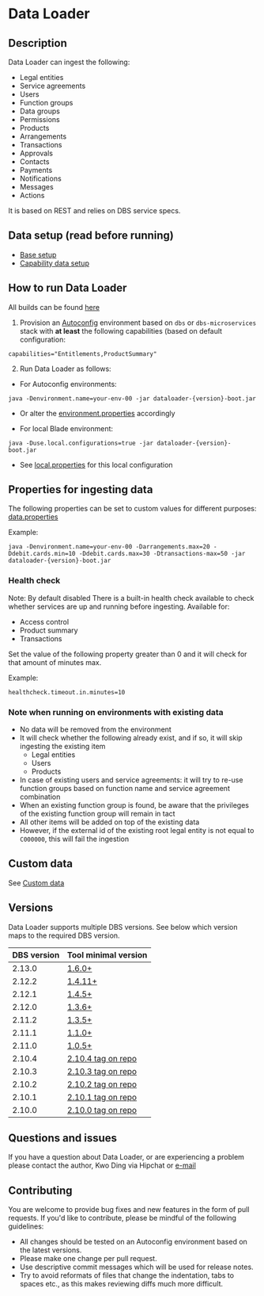 # Data Loader

## Description
Data Loader can ingest the following:
- Legal entities
- Service agreements
- Users
- Function groups
- Data groups
- Permissions
- Products
- Arrangements
- Transactions
- Approvals
- Contacts
- Payments
- Notifications
- Messages
- Actions

It is based on REST and relies on DBS service specs.

## Data setup (read before running)
- [Base setup](docs/BASE_SETUP.md)
- [Capability data setup](docs/CAPABILITY_DATA_SETUP.md)

## How to run Data Loader
All builds can be found [here](https://artifacts.backbase.com/backbase-development-builds/com/backbase/ct/dataloader)

1. Provision an [Autoconfig](https://backbase.atlassian.net/wiki/x/94BtC) environment based on `dbs` or `dbs-microservices` stack with **at least** the following capabilities (based on default configuration:
```
capabilities="Entitlements,ProductSummary"
```
2. Run Data Loader as follows:

- For Autoconfig environments:
```
java -Denvironment.name=your-env-00 -jar dataloader-{version}-boot.jar
```
- Or alter the [environment.properties](src/main/resources/environment.properties) accordingly

- For local Blade environment:
```
java -Duse.local.configurations=true -jar dataloader-{version}-boot.jar
```
- See [local.properties](src/main/resources/local.properties) for this local configuration

## Properties for ingesting data
The following properties can be set to custom values for different purposes: [data.properties](src/main/resources/data.properties)

Example:
```
java -Denvironment.name=your-env-00 -Darrangements.max=20 -Ddebit.cards.min=10 -Ddebit.cards.max=30 -Dtransactions-max=50 -jar dataloader-{version}-boot.jar
```

### Health check
Note: By default disabled
There is a built-in health check available to check whether services are up and running before ingesting. Available for:
- Access control
- Product summary
- Transactions

Set the value of the following property greater than 0 and it will check for that amount of minutes max.

Example:
```
healthcheck.timeout.in.minutes=10
```

### Note when running on environments with existing data
- No data will be removed from the environment
- It will check whether the following already exist, and if so, it will skip ingesting the existing item
    - Legal entities
    - Users
    - Products
- In case of existing users and service agreements: it will try to re-use function groups based on function name and service agreement combination
- When an existing function group is found, be aware that the privileges of the existing function group will remain in tact
- All other items will be added on top of the existing data
- However, if the external id of the existing root legal entity is not equal to `C000000`, this will fail the ingestion

## Custom data
See [Custom data](docs/CUSTOM_DATA.md)

## Versions
Data Loader supports multiple DBS versions. See below which version maps to the required DBS version.

| DBS version | Tool minimal version                                                                                             |
|-------------|------------------------------------------------------------------------------------------------------------------|
| 2.13.0      | [1.6.0+](https://artifacts.backbase.com/backbase-development-builds/com/backbase/ct/dataloader/1.6.0/)           |
| 2.12.2      | [1.4.11+](https://artifacts.backbase.com/backbase-development-builds/com/backbase/ct/dataloader/1.4.11/)         |
| 2.12.1      | [1.4.5+](https://artifacts.backbase.com/backbase-development-builds/com/backbase/ct/dataloader/1.4.5/)           |
| 2.12.0      | [1.3.6+](https://artifacts.backbase.com/backbase-development-builds/com/backbase/ct/dataloader/1.3.6/)           |
| 2.11.2      | [1.3.5+](https://artifacts.backbase.com/backbase-development-builds/com/backbase/ct/dataloader/1.3.5/)           |
| 2.11.1      | [1.1.0+](https://artifacts.backbase.com/backbase-development-builds/com/backbase/ct/dataloader/1.1.0/)           |
| 2.11.0      | [1.0.5+](https://artifacts.backbase.com/backbase-development-builds/com/backbase/ct/dataloader/1.0.5/)           |
| 2.10.4      | [2.10.4 tag on repo](https://stash.backbase.com/projects/CT/repos/dataloader/commits?until=refs%2Ftags%2F2.10.4) |
| 2.10.3      | [2.10.3 tag on repo](https://stash.backbase.com/projects/CT/repos/dataloader/commits?until=refs%2Ftags%2F2.10.3) |
| 2.10.2      | [2.10.2 tag on repo](https://stash.backbase.com/projects/CT/repos/dataloader/commits?until=refs%2Ftags%2F2.10.2) |
| 2.10.1      | [2.10.1 tag on repo](https://stash.backbase.com/projects/CT/repos/dataloader/commits?until=refs%2Ftags%2F2.10.1) |
| 2.10.0      | [2.10.0 tag on repo](https://stash.backbase.com/projects/CT/repos/dataloader/commits?until=refs%2Ftags%2F2.10.0) |

## Questions and issues
If you have a question about Data Loader, or are experiencing a problem please contact the author, Kwo Ding via Hipchat or [e-mail](mailto:kwo@backbase.com)

## Contributing
You are welcome to provide bug fixes and new features in the form of pull requests. If you'd like to contribute, please be mindful of the following guidelines:

- All changes should be tested on an Autoconfig environment based on the latest versions.
- Please make one change per pull request.
- Use descriptive commit messages which will be used for release notes.
- Try to avoid reformats of files that change the indentation, tabs to spaces etc., as this makes reviewing diffs much more difficult.

